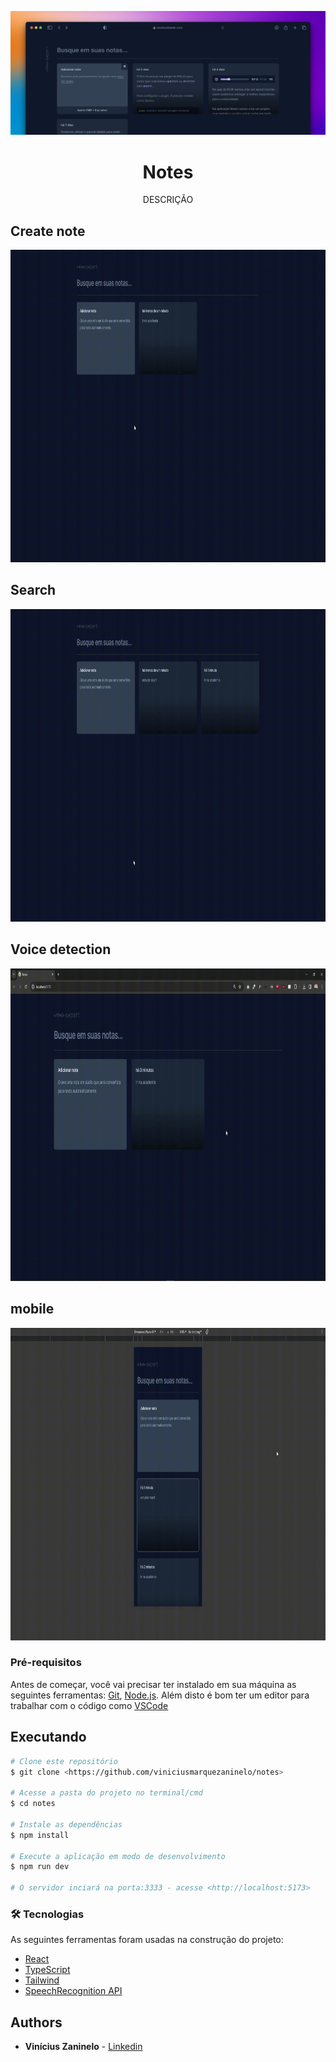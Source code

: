 ![Cover](./.github/cover.png)

<h1 align="center">Notes</h1>
<p align="center">DESCRIÇÃO</p>

<h2>Create note</h2>
  <p align="center">
   <img width="850" height="500" src="https://github.com/viniciusmarquezaninelo/notes/blob/main/.github/Create-note.gif" alt="Create note" />
  </p>

  <h2>Search</h2>
  <p align="center">
   <img width="850" height="500" src="https://github.com/viniciusmarquezaninelo/notes/blob/main/.github/search.gif" alt="search" />
  </p>

  <h2>Voice detection</h2>
  <p align="center">
   <img width="850" height="500" src="https://github.com/viniciusmarquezaninelo/notes/blob/main/.github/voice-detection.gif" alt="Voice detection" />
  </p>

  <h2>mobile</h2>
  <p align="center">
   <img width="850" height="500" src="https://github.com/viniciusmarquezaninelo/notes/blob/main/.github/mobile.gif" alt="mobile" />
  </p>

  ### Pré-requisitos

Antes de começar, você vai precisar ter instalado em sua máquina as seguintes ferramentas:
[Git](https://git-scm.com), [Node.js](https://nodejs.org/en/). 
Além disto é bom ter um editor para trabalhar com o código como [VSCode](https://code.visualstudio.com/)

## Executando
```bash
# Clone este repositório
$ git clone <https://github.com/viniciusmarquezaninelo/notes>

# Acesse a pasta do projeto no terminal/cmd
$ cd notes

# Instale as dependências
$ npm install

# Execute a aplicação em modo de desenvolvimento
$ npm run dev

# O servidor inciará na porta:3333 - acesse <http://localhost:5173>
```
### 🛠 Tecnologias

As seguintes ferramentas foram usadas na construção do projeto:

- [React](https://pt-br.reactjs.org/)
- [TypeScript](https://www.typescriptlang.org/)
- [Tailwind]()
- [SpeechRecognition API]()

## Authors

  - **Vinícius Zaninelo** - [Linkedin](https://www.linkedin.com/in/vin%C3%ADciuszaninelo/) <br />
